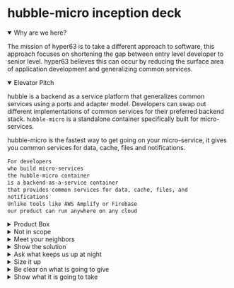 # hubble-micro inception deck 

<details open>
<summary>Why are we here?</summary>

The mission of hyper63 is to take a different approach to software, this approach
focuses on shortening the gap between entry level developer to senior level. hyper63
believes this can occur by reducing the surface area of application development and
generalizing common services.

</details>  

<details open>
<summary>Elevator Pitch</summary>

hubble is a backend as a service platform that generalizes common services using a
ports and adapter model. Developers can swap out different implementations of common
services for their preferred backend stack. `hubble-micro` is a standalone container
specifically built for micro-services.  

hubble-micro is the fastest way to get going on your micro-service, it gives you common
services for data, cache, files and notifications.

```
For developers
who build micro-services
the hubble-micro container
is a backend-as-a-service container
that provides common services for data, cache, files, and notifications
Unlike tools like AWS Amplify or Firebase
our product can run anywhere on any cloud
```


</details>

<details>
<summary>Product Box </summary>

![hubble-micro](hubble-micro-poster.png)

</details>

<details>
<summary>Not in scope</summary>

What is not in scope for hubble-micro in this release?

* no capability to connect to services sources outside of the service boundary
* no managed services for this release
* extensibility - micro v1 is focused on simplicity
* server-less - not in scope for this release just cloud-native

</details>

<details>
<summary>Meet your neighbors</summary>

What attributes do we need to make sure we account for to ship!

* Security

Must address access, the purpose of this micro-service is to run within a secured environment like a kubernetes environment or a vpc. API Keys will be need to be managed for dynamic runtime environments.

* Compliance

N/A for micro

* Support

Opensource support will be managed by a community board. Professional support services will be offered on an annual license bases.

</details>

<details>
<summary>Show the solution</summary>

![Highlevel Design](hubble-micro.png)

[Design Document](design/index.md)

</details>

<details>
<summary>Ask what keeps us up at night</summary>

What are the product risks?

* Small team
* Opensource and distributed
* Spaced implementation

</details>

<details>
<summary>Size it up</summary>

Do we have a 1, 3, 6 month project here? (rough guess)

From design to delivery the rough guess is we have a 3 month project scope:

* 1 month to get the initial implementation working
* 1 month to review and ratify design and implementation
* 1 month to test and iterate on feedback with current constraints

</details>

<details>
<summary>Be clear on what is going to give</summary>

In order to ship a viable project we must be clear on what is going to give, often times you can have all the things, you must make hard decisions on what can and cannot be accomplished within your constraints.

* Scope - flexible, but focus on keeping small
* Quality - all business rule code needs to be tested and reviewed
* Delivery Date - flexible to keep quality high
* Budget - strategic if justification for specialization then consider
* Ease of use - strategic and core of the value prop for customers
* Simplicity - strategic
* Detailed audits - volunteers based

</details>

<details>
<summary>Show what it is going to take</summary>

This is an opensource project and it will take all of the following competencies:

* Project manager
* UX Designer
* Developers
* Analyst
* Customer
* Tester

These competencies can happen over time and input and suggestions can occur via change requests and RFCs (Request for Change).

</details>
